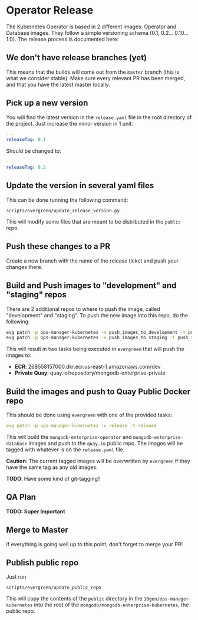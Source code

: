 # Operator Release

The Kubernetes Operator is based in 2 different images: Operator and Database images.
They follow a simple versioning schema (0.1, 0.2... 0.10... 1.0). The release
process is documented here:

## We don't have release branches (yet)

This means that the builds will come out from the `master` branch (this is
what we consider stable). Make sure every relevant PR has been merged, and
that you have the latest master locally.

## Pick up a new version

You will find the latest version in the `release.yaml` file in the root
directory of the project. Just increase the minor version in 1 unit:

```yaml
---
releaseTag: 0.1
```

Should be changed to:

```yaml
---
releaseTag: 0.2
```

## Update the version in several yaml files

This can be done running the following command:

```
scripts/evergreen/update_release_version.py
```

This will modify some files that are meant to be distributed in the
`public` repo.

## Push these changes to a PR

Create a new branch with the name of the release ticket and push your changes
there.

## Build and Push images to "development" and "staging" repos

There are 2 additional repos to where to push the image, called "development" and "staging".
To push the new image into this repo, do the following:

``` bash
evg patch -p ops-manager-kubernetes -v push_images_to_development -t push_images_to_development -f
evg patch -p ops-manager-kubernetes -v push_images_to_staging -t push_images_to_staging -f
```

This will result in two tasks being executed in `evergreen` that will push the images to:

* **ECR**: 268558157000.dkr.ecr.us-east-1.amazonaws.com/dev
* **Private Quay**: quay.io/repository/mongodb-enterprise-private

## Build the images and push to Quay Public Docker repo

This should be done using `evergreen` with one of the provided tasks:

``` yaml
evg patch -p ops-manager-kubernetes -v release -t release
```

This will build the `mongodb-enterprise-operator` and
`mongodb-enterprise-database` images and push to the `quay.io` public
repo. The images will be tagged with whatever is on the `release.yaml` file.

**Caution**: The current tagged images will be overwritten by
`evergreen` if they have the same tag as any old images.

**TODO**: Have some kind of git-tagging?

## QA Plan

**TODO: Super Important**

## Merge to Master

If everything is going well up to this point, don't forget to merge your PR!

## Publish public repo

Just run

    scripts/evergreen/update_public_repo

This will copy the contents of the `public` directory in the `10gen/ops-manager-kubernetes` into
the root of the `mongodb/mongodb-enterprise-kubernetes`, the public repo.
